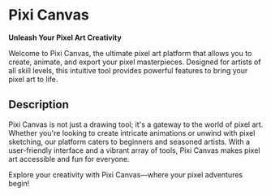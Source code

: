 # Pixi Canvas

**Unleash Your Pixel Art Creativity**

Welcome to Pixi Canvas, the ultimate pixel art platform that allows you to create, animate, and export your pixel masterpieces. Designed for artists of all skill levels, this intuitive tool provides powerful features to bring your pixel art to life.

## Description

Pixi Canvas is not just a drawing tool; it's a gateway to the world of pixel art. Whether you're looking to create intricate animations or unwind with pixel sketching, our platform caters to beginners and seasoned artists. With a user-friendly interface and a vibrant array of tools, Pixi Canvas makes pixel art accessible and fun for everyone.

Explore your creativity with Pixi Canvas—where your pixel adventures begin!
